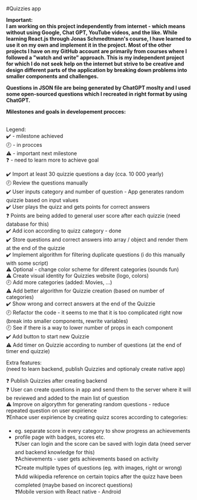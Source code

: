 #Quizzies app

<b> Important: <br>
I am working on this project independently from internet - which means without using Google, Chat GPT, YouTube videos, and the like. While learning React.js through Jonas Schmedtmann's course, I have learned to use it on my own and implement it in the project. Most of the other projects I have on my GitHub account are primarily from courses where I followed a "watch and write" approach. This is my independent project for which I do not seek help on the internet but strive to be creative and design different parts of the application by breaking down problems into smaller components and challenges. </b>

<b>Questions in JSON file are being generated by ChatGPT moslty and I used some open-sourced questions which I recreated in right format by using ChatGPT. </b>

<b>Milestones and goals in developement procces: </b> <br> <br>

Legend: <br>
✔️ - milestone achieved <br>
🕗 - in procces <br>
⚠️ - important next milestone <br>
❓ - need to learn more to achieve goal <br>

✔️ Import at least 30 quizzie questions a day (cca. 10 000 yearly) <br>
🕗 Review the questions manually <br>
✔️ User inputs category and number of question - App generates random quizzie based on input values <br>
✔️ User plays the quizz and gets points for correct answers <br>
❓ Points are being added to general user score after each quizzie (need database for this) <br>
✔️ Add icon according to quizz category - done <br>
✔️ Store questions and correct answers into array / object and render them at the end of the quizzie <br>
✔️ Implement algorithm for filtering duplicate questions (i do this manually with some script) <br>
⚠️ Optional - change color scheme for diferent categories (sounds fun) <br>
⚠️ Create visual identity for Quizzies website (logo, colors) <br>
🕗 Add more categories (added: Movies, ...) <br>
⚠️ Add better algorithm for Quizzie creation (based on number of categories) <br>
✔️ Show wrong and correct answers at the end of the Quizzie <br>
🕗 Refactor the code - it seems to me that it is too complicated right now (break into smaller components, rewrite variables) <br>
🕗 See if there is a way to lower number of props in each component <br>
✔️ Add button to start new Quizzie <br>
⚠️ Add timer on Quizzie according to number of questions (at the end of timer end quizzie) <br>

Extra features: <br>
(need to learn backend, publish Quizzies and optionaly create native app) <br>

❓ Publish Quizzies after creating backend <br>
❓ User can create questions in app and send them to the server where it will be reviewed and added to the main list of question <br>
⚠️ Improve on algorythm for generating random questions - reduce repeated question on user expirience <br>
❓Enhace user expirience by creating quizz scores according to categories: <br>

- eg. separate score in every category to show progress an achievements <br>
- profile page with badges, scores etc. <br>
  ❓User can login and the score can be saved with login data (need server and backend knowledge for this) <br>
  ❓Achievements - user gets achievements based on activity <br>
  ❓Create multiple types of questions (eg. with images, right or wrong) <br>
  ❓Add wikipedia reference on certain topics after the quizz have been completed (maybe based on incorect questions) <br>
  ❓Mobile version with React native - Android <br>
